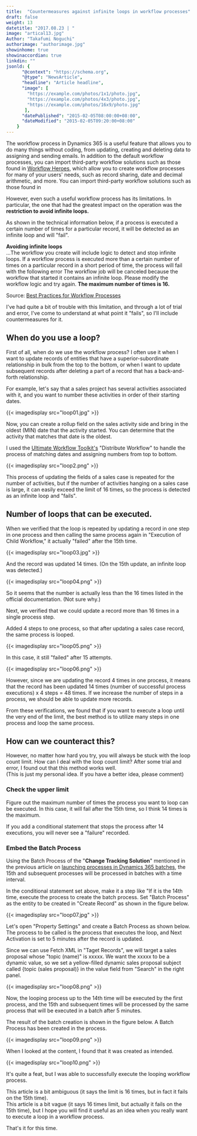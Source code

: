 ```yaml
---
title:  "Countermeasures against infinite loops in workflow processes"
draft: false
weight: 13
datetitle: "2017.08.23 | "
image: "artical13.jpg"
Author: "Takafumi Noguchi"
authorimage: "authorimage.jpg"
showinhome: true
showinaccordian: true
linkdin: ""
jsonld: {
      "@context": "https://schema.org",
      "@type": "NewsArticle",
      "headline": "Article headline",
      "image": [
        "https://example.com/photos/1x1/photo.jpg",
        "https://example.com/photos/4x3/photo.jpg",
        "https://example.com/photos/16x9/photo.jpg"
       ],
      "datePublished": "2015-02-05T08:00:00+08:00",
      "dateModified": "2015-02-05T09:20:00+08:00"
    }
---
```

<!-- Intro  -->
The workflow process in Dynamics 365 is a useful feature that allows you to do many things without coding, from updating, creating and deleting data to assigning and sending emails. In addition to the default workflow processes, you can import third-party workflow solutions such as those found in [Workflow Heroes](https://www.crminnovation.com/blog/workflow-heroes/), which allow you to create workflow processes for many of your users' needs, such as record sharing, date and decimal arithmetic, and more. You can import third-party workflow solutions such as those found in

However, even such a useful workflow process has its limitations. In particular, the one that had the greatest impact on the operation was the **restriction to avoid infinite loops.**

As shown in the technical information below, if a process is executed a certain number of times for a particular record, it will be detected as an infinite loop and will "fail".

<!-- Quate Box -->
**Avoiding infinite loops**    
...The workflow you create will include logic to detect and stop infinite loops. If a workflow process is executed more than a certain number of times on a particular record in a short period of time, the process will fail with the following error The workflow job will be canceled because the workflow that started it contains an infinite loop. Please modify the workflow logic and try again. **The maximum number of times is 16.**

Source: [Best Practices for Workflow Processes](https://docs.microsoft.com/ja-jp/dynamics365/customer-engagement/customize/best-practices-workflow-processes#avoid-infinite-loops)

I've had quite a bit of trouble with this limitation, and through a lot of trial and error, I've come to understand at what point it "fails", so I'll include countermeasures for it.


## When do you use a loop?
First of all, when do we use the workflow process? I often use it when I want to update records of entities that have a superior-subordinate relationship in bulk from the top to the bottom, or when I want to update subsequent records after deleting a part of a record that has a back-and-forth relationship.

For example, let's say that a sales project has several activities associated with it, and you want to number these activities in order of their starting dates.
<!-- Image= loop01.jpg -->
{{< imagedisplay src="loop01.jpg" >}}

Now, you can create a rollup field on the sales activity side and bring in the oldest (MIN) date that the activity started.
You can determine that the activity that matches that date is the oldest.

I used the [Ultimate Workflow Toolkit's](https://butenko.pro/category/ultimate-workflow-toolkit/) "Distribute Workflow" to handle the process of matching dates and assigning numbers from top to bottom.
<!-- Image= loop2.png -->
{{< imagedisplay src="loop2.png" >}}

This process of updating the fields of a sales case is repeated for the number of activities, but if the number of activities hanging on a sales case is large, it can easily exceed the limit of 16 times, so the process is detected as an infinite loop and "fails".

## Number of loops that can be executed.
When we verified that the loop is repeated by updating a record in one step in one process and then calling the same process again in "Execution of Child Workflow," it actually "failed" after the 15th time.
<!-- Image= loop03.jpg -->
{{< imagedisplay src="loop03.jpg" >}}

And the record was updated 14 times. (On the 15th update, an infinite loop was detected.)
<!-- Image= loop04.png -->
{{< imagedisplay src="loop04.png" >}}

So it seems that the number is actually less than the 16 times listed in the official documentation. (Not sure why.)

Next, we verified that we could update a record more than 16 times in a single process step.

Added 4 steps to one process, so that after updating a sales case record, the same process is looped.
<!-- Image= loop05.png -->
{{< imagedisplay src="loop05.png" >}}

In this case, it still "failed" after 15 attempts.
<!-- Image= loop06.png -->
{{< imagedisplay src="loop06.png" >}}

However, since we are updating the record 4 times in one process, it means that the record has been updated 14 times (number of successful process executions) x 4 steps = 48 times. If we increase the number of steps in a process, we should be able to update more records.

From these verifications, we found that if you want to execute a loop until the very end of the limit, the best method is to utilize many steps in one process and loop the same process.

## How can we counteract this?
However, no matter how hard you try, you will always be stuck with the loop count limit. How can I deal with the loop count limit? After some trial and error, I found out that this method works well.    
(This is just my personal idea. If you have a better idea, please comment)

### Check the upper limit
Figure out the maximum number of times the process you want to loop can be executed. In this case, it will fail after the 15th time, so I think 14 times is the maximum.

If you add a conditional statement that stops the process after 14 executions, you will never see a "failure" recorded.

### Embed the Batch Process
Using the Batch Process of the "**Change Tracking Solution**" mentioned in the previous article on [launching processes in Dynamics 365 batches](#), the 15th and subsequent processes will be processed in batches with a time interval.

In the conditional statement set above, make it a step like "If it is the 14th time, execute the process to create the batch process. Set "Batch Process" as the entity to be created in "Create Record" as shown in the figure below.
<!-- Image= loop07.jpg -->
{{< imagedisplay src="loop07.jpg" >}}

Let's open "Property Settings" and create a Batch Process as shown below. The process to be called is the process that executes the loop, and Next Activation is set to 5 minutes after the record is updated.

Since we can use Fetch XML in "Taget Records", we will target a sales proposal whose "topic (name)" is xxxxx. We want the xxxxx to be a dynamic value, so we set a yellow-filled dynamic sales proposal subject called {topic (sales proposal)} in the value field from "Search" in the right panel.
<!-- Image= loop08.png -->
{{< imagedisplay src="loop08.png" >}}

Now, the looping process up to the 14th time will be executed by the first process, and the 15th and subsequent times will be processed by the same process that will be executed in a batch after 5 minutes.

The result of the batch creation is shown in the figure below. A Batch Process has been created in the process.
<!-- Image= loop09.png -->
{{< imagedisplay src="loop09.png" >}}

When I looked at the content, I found that it was created as intended.
<!-- Image= loop10.png -->
{{< imagedisplay src="loop10.png" >}}

It's quite a feat, but I was able to successfully execute the looping workflow process.

This article is a bit ambiguous (it says the limit is 16 times, but in fact it fails on the 15th time).    
This article is a bit vague (it says 16 times limit, but actually it fails on the 15th time), but I hope you will find it useful as an idea when you really want to execute a loop in a workflow process.

That's it for this time.